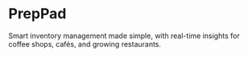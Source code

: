 # PrepPad
Smart inventory management made simple, with real-time insights for coffee shops, cafés, and growing restaurants.

